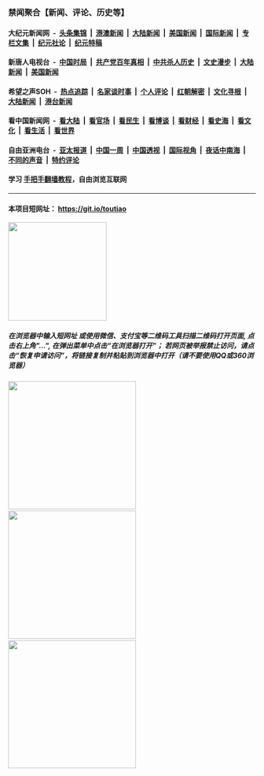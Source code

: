 ### 禁闻聚合【新闻、评论、历史等】

#### 大纪元新闻网 &nbsp;-&nbsp; [头条集锦](indexes/E头条集锦.md?t=02051855) &nbsp;|&nbsp; [港澳新闻](indexes/E港澳新闻.md?t=02051855)  &nbsp;|&nbsp; [大陆新闻](indexes/E大陆新闻.md?t=02051855) &nbsp;|&nbsp; [美国新闻](indexes/E美国新闻.md?t=02051855) &nbsp;|&nbsp; [国际新闻](indexes/E国际新闻.md?t=02051855) &nbsp;|&nbsp; [专栏文集](indexes/E专栏文集.md?t=02051855) &nbsp;|&nbsp; [纪元社论](indexes/E纪元社论.md?t=02051855) &nbsp;|&nbsp; [纪元特稿](indexes/E纪元特稿.md?t=02051855) 

#### 新唐人电视台 &nbsp;-&nbsp; [中国时局](indexes/N中国时局.md?t=02051855) &nbsp;|&nbsp; [共产党百年真相](indexes/N共产党百年真相.md?t=02051855) &nbsp;|&nbsp; [中共杀人历史](indexes/N中共杀人历史.md?t=02051855) &nbsp;|&nbsp; [文史漫步](indexes/N文史漫步.md?t=02051855) &nbsp;|&nbsp; [大陆新闻](indexes/N大陆新闻.md?t=02051855) &nbsp;|&nbsp; [美国新闻](indexes/N美国新闻.md?t=02051855)

#### 希望之声SOH &nbsp;-&nbsp; [热点追踪](indexes/H热点追踪.md?t=02051855) &nbsp;|&nbsp; [名家谈时事](indexes/H名家谈时事.md?t=02051855) &nbsp;|&nbsp; [个人评论](indexes/H个人评论.md?t=02051855)  &nbsp;|&nbsp; [红朝解密](indexes/H红朝解密.md?t=02051855) &nbsp;|&nbsp; [文化寻根](indexes/H文化寻根.md?t=02051855) &nbsp;|&nbsp; [大陆新闻](indexes/H大陆新闻.md?t=02051855) &nbsp;|&nbsp; [港台新闻](indexes/H港台新闻.md?t=02051855)

#### 看中国新闻网 &nbsp;-&nbsp; [看大陆](indexes/S看大陆.md?t=02051855) &nbsp;|&nbsp; [看官场](indexes/S看官场.md?t=02051855) &nbsp;|&nbsp; [看民生](indexes/S看民生.md?t=02051855)  &nbsp;|&nbsp; [看博谈](indexes/S看博谈.md?t=02051855) &nbsp;|&nbsp; [看财经](indexes/S看财经.md?t=02051855) &nbsp;|&nbsp; [看史海](indexes/S看史海.md?t=02051855) &nbsp;|&nbsp; [看文化](indexes/S看文化.md?t=02051855) &nbsp;|&nbsp; [看生活](indexes/S看生活.md?t=02051855) &nbsp;|&nbsp; [看世界](indexes/S看世界.md?t=02051855)

#### 自由亚洲电台 &nbsp;-&nbsp; [亚太报道](indexes/R亚太报道.md?t=02051855) &nbsp;|&nbsp; [中国一周](indexes/R中国一周.md?t=02051855) &nbsp;|&nbsp; [中国透视](indexes/R中国透视.md?t=02051855)  &nbsp;|&nbsp; [国际视角](indexes/R国际视角.md?t=02051855) &nbsp;|&nbsp; [夜话中南海](indexes/R夜话中南海.md?t=02051855) &nbsp;|&nbsp; [不同的声音](indexes/R不同的声音.md?t=02051855) &nbsp;|&nbsp; [特约评论](indexes/R特约评论.md?t=02051855)

#### 学习 [手把手翻墙教程](https://github.com/gfw-breaker/guides/wiki)，自由浏览互联网

----

#### 本项目短网址： https://git.io/toutiao
<img src="https://raw.githubusercontent.com/gfw-breaker/banned-news/master/scripts/img/qr.png" width="200px"/>  

##### 在浏览器中输入短网址 或使用微信、支付宝等二维码工具扫描二维码打开页面, 点击右上角"...", 在弹出菜单中点击“在浏览器打开”； 若网页被举报禁止访问，请点击“恢复申请访问”，将链接复制并粘贴到浏览器中打开（请不要使用QQ或360浏览器）

<img src="https://raw.githubusercontent.com/gfw-breaker/banned-news/master/scripts/img/1.png" width="260px"/> &nbsp; <img src="https://raw.githubusercontent.com/gfw-breaker/banned-news/master/scripts/img/2.png" width="260px"/> &nbsp; <img src="https://raw.githubusercontent.com/gfw-breaker/banned-news/master/scripts/img/3.png" width="260px"/>
